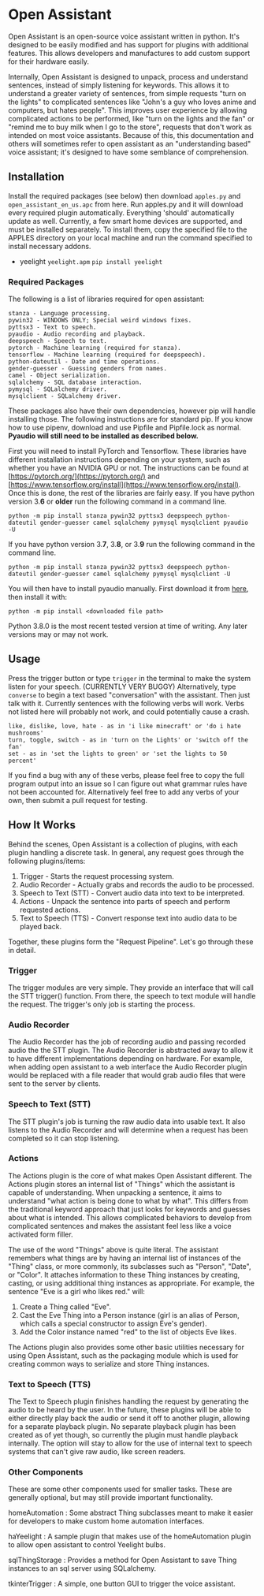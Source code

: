 # Open Assistant
Open Assistant is an open-source voice assistant written in python. It's designed to be easily modified and has support for plugins with additional features. This allows developers and manufactures to add custom support for their hardware easily.

Internally, Open Assistant is designed to unpack, process and understand sentences, instead of simply listening for keywords. This allows it to understand a greater variety of sentences, from simple requests "turn on the lights" to complicated sentences like "John's a guy who loves anime and computers, but hates people". This improves user experience by allowing complicated actions to be performed, like "turn on the lights and the fan" or "remind me to buy milk when I go to the store", requests that don't work as intended on most voice assistants. Because of this, this documentation and others will sometimes refer to open assistant as an "understanding based" voice assistant; it's designed to have some semblance of comprehension.

## Installation
Install the required packages (see below) then download `apples.py` and `open_assistant_en_us.apc` from here. Run apples.py and it will download every required plugin automatically. Everything 'should' automatically update as well. Currently, a few smart home devices are supported, and must be installed separately. To install them, copy the specified file to the APPLES directory on your local machine and run the command specified to install necessary addons.
* yeelight `yeelight.apm` `pip install yeelight`


### Required Packages
The following is a list of libraries required for open assistant:
```
stanza - Language processing.
pywin32 - WINDOWS ONLY; Special weird windows fixes.
pyttsx3 - Text to speech.
pyaudio - Audio recording and playback.
deepspeech - Speech to text.
pytorch - Machine learning (required for stanza).
tensorflow - Machine learning (required for deepspeech).
python-dateutil - Date and time operations.
gender-guesser - Guessing genders from names.
camel - Object serialization.
sqlalchemy - SQL database interaction.
pymysql - SQLalchemy driver.
mysqlclient - SQLalchemy driver.
```
These packages also have their own dependencies, however pip will handle installing those. The following instructions are for standard pip. If you know how to use pipenv, download and use Pipfile and Pipfile.lock as normal. __Pyaudio will still need to be installed as described below.__

First you will need to install PyTorch and Tensorflow. These libraries have different installation instructions depending on your system, such as whether you have an NVIDIA GPU or not. The instructions can be found at [https://pytorch.org/](https://pytorch.org/) and [https://www.tensorflow.org/install](https://www.tensorflow.org/install). Once this is done, the rest of the libraries are fairly easy.
If you have python version 3.__6__ or __older__ run the following command in a command line.
```
python -m pip install stanza pywin32 pyttsx3 deepspeech python-dateutil gender-guesser camel sqlalchemy pymysql mysqlclient pyaudio  -U
```
If you have python version 3.__7__, 3.__8__, or 3.__9__ run the following command in the command line.
```
python -m pip install stanza pywin32 pyttsx3 deepspeech python-dateutil gender-guesser camel sqlalchemy pymysql mysqlclient -U
```
You will then have to install pyaudio manually. First download it from [here](https://www.lfd.uci.edu/~gohlke/pythonlibs/#pyaudio), then install it with:
```
python -m pip install <downloaded file path>
```
Python 3.8.0 is the most recent tested version at time of writing. Any later versions may or may not work.

## Usage
Press the trigger button or type `trigger` in the terminal to make the system listen for your speech. (CURRENTLY VERY BUGGY)
Alternatively, type `converse` to begin a text based "conversation" with the assistant.
Then just talk with it. Currently sentences with the following verbs will work. Verbs not listed here will probably not work, and could potentially cause a crash.
```
like, dislike, love, hate - as in 'i like minecraft' or 'do i hate mushrooms'
turn, toggle, switch - as in 'turn on the Lights' or 'switch off the fan'
set - as in 'set the lights to green' or 'set the lights to 50 percent'
```
If you find a bug with any of these verbs, please feel free to copy the full program output into an issue so I can figure out what grammar rules have not been accounted for. Alternatively feel free to add any verbs of your own, then submit a pull request for testing.

## How It Works
Behind the scenes, Open Assistant is a collection of plugins, with each plugin handling a discrete task. In general, any request goes through the following plugins/items:
1. Trigger - Starts the request processing system.
2. Audio Recorder - Actually grabs and records the audio to be processed.
3. Speech to Text (STT) - Convert audio data into text to be interpreted.
4. Actions - Unpack the sentence into parts of speech and perform requested actions.
5. Text to Speech (TTS) - Convert response text into audio data to be played back.

Together, these plugins form the "Request Pipeline".
Let's go through these in detail.

### Trigger
The trigger modules are very simple. They provide an interface that will call the STT trigger() function. From there, the speech to text module will handle the request. The trigger's only job is starting the process.

### Audio Recorder
The Audio Recorder has the job of recording audio and passing recorded audio the the STT plugin. The Audio Recorder is abstracted away to allow it to have different implementations depending on hardware. For example, when adding open assistant to a web interface the Audio Recorder plugin would be replaced with a file reader that would grab audio files that were sent to the server by clients.

### Speech to Text (STT)
The STT plugin's job is turning the raw audio data into usable text. It also listens to the Audio Recorder and will determine when a request has been completed so it can stop listening.

### Actions
The Actions plugin is the core of what makes Open Assistant different. The Actions plugin stores an internal list of "Things" which the assistant is capable of understanding. When unpacking a sentence, it aims to understand "what action is being done to what by what". This differs from the traditional keyword approach that just looks for keywords and guesses about what is intended. This allows complicated behaviors to develop from complicated sentences and makes the assistant feel less like a voice activated form filler.

The use of the word "Things" above is quite literal. The assistant remembers what things are by having an internal list of instances of the "Thing" class, or more commonly, its subclasses such as "Person", "Date", or "Color". It attaches information to these Thing instances by creating, casting, or using additional thing instances as appropriate. For example, the sentence "Eve is a girl who likes red." will:
1. Create a Thing called "Eve".
2. Cast the Eve Thing into a Person instance (girl is an alias of Person, which calls a special constructor to assign Eve's gender).
3. Add the Color instance named "red" to the list of objects Eve likes.

The Actions plugin also provides some other basic utilities necessary for using Open Assistant, such as the packaging module which is used for creating common ways to serialize and store Thing instances.

### Text to Speech (TTS)
The Text to Speech plugin finishes handling the request by generating the audio to be heard by the user. In the future, these plugins will be able to either directly play back the audio or send it off to another plugin, allowing for a separate playback plugin. No separate playback plugin has been created as of yet though, so currently the plugin must handle playback internally. The option will stay to allow for the use of internal text to speech systems that can't give raw audio, like screen readers.

### Other Components
These are some other components used for smaller tasks. These are generally optional, but may still provide important functionality.

homeAutomation
: Some abstract Thing subclasses meant to make it easier for developers to make custom home automation interfaces.

haYeelight
: A sample plugin that makes use of the homeAutomation plugin to allow open assistant to control Yeelight bulbs.

sqlThingStorage
: Provides a method for Open Assistant to save Thing instances to an sql server using SQLalchemy.

tkinterTrigger
: A simple, one button GUI to trigger the voice assistant.
